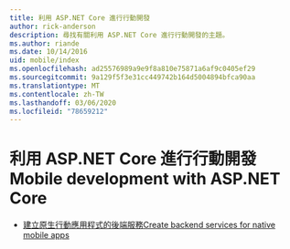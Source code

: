 ```yaml
---
title: 利用 ASP.NET Core 進行行動開發
author: rick-anderson
description: 尋找有關利用 ASP.NET Core 進行行動開發的主題。
ms.author: riande
ms.date: 10/14/2016
uid: mobile/index
ms.openlocfilehash: ad25576989a9e9f8a810e75871a6af9c0405ef29
ms.sourcegitcommit: 9a129f5f3e31cc449742b164d5004894bfca90aa
ms.translationtype: MT
ms.contentlocale: zh-TW
ms.lasthandoff: 03/06/2020
ms.locfileid: "78659212"
---
```

# <a name="mobile-development-with-aspnet-core"></a><span data-ttu-id="9096c-103">利用 ASP.NET Core 進行行動開發</span><span class="sxs-lookup"><span data-stu-id="9096c-103">Mobile development with ASP.NET Core</span></span>

* [<span data-ttu-id="9096c-104">建立原生行動應用程式的後端服務</span><span class="sxs-lookup"><span data-stu-id="9096c-104">Create backend services for native mobile apps</span></span>](native-mobile-backend.md)
